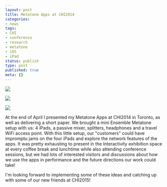 ```yaml
---
layout: post
title: Metatone Apps at CHI2014
categories:
- news
tags:
- CHI
- conference
- research
- metatone
- iOS
- iPad
status: publish
type: post
published: true
meta: {}
---
```


![](/squarespace_images/static_500baf96c4aa540325612fa5_500bb0b2e4b042ea6e35b13f_537865c7e4b0d7a46b33203e_1400399312953_2014-04-30+05-42-27+Metatone+Apps+Booth+at+CHI+2014+Interactivity.jpg_)
  

  
   
![](/squarespace_images/static_500baf96c4aa540325612fa5_500bb0b2e4b042ea6e35b13f_53786584e4b0cb63d6faf536_1400399245231_2014-04-28+16-00-29+Metatone+Apps+Booth+at+CHI+2014+Interactivity+Close.jpg_)
  

  
   
![](/squarespace_images/static_500baf96c4aa540325612fa5_500bb0b2e4b042ea6e35b13f_5378656de4b0ccfe943b242e_1400399221771_2014-04-28+18-27-43+Customers+at+CHI2014+Metatone+Interactivity.jpg_)

At the end of April I presented my Metatone Apps at CHI2014 in
Toronto, as well as delivering a short paper. We brought a mini
Ensemble Metatone setup with us: 4 iPads, a passive mixer, splitters,
headphones and a travel WiFi access point. With this little setup, our "customers" could have
impromptu jams on the four iPads and explore the network features of
the apps. It was pretty exhausting to present in the Interactivity
exhibition space at every coffee break and lunchtime while also
attending conference sessions, but we had lots of interested
visitors and discussions about how we use the apps in performance and
the future directions our work could take!


I'm looking forward to implementing some of these ideas and
catching up with some of our new friends at CHI2015!
